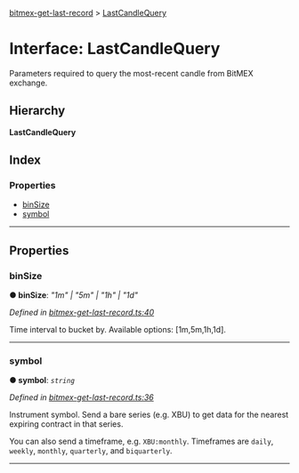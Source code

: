 [bitmex-get-last-record](../README.md) > [LastCandleQuery](../interfaces/lastcandlequery.md)

# Interface: LastCandleQuery

Parameters required to query the most-recent candle from BitMEX exchange.

## Hierarchy

**LastCandleQuery**

## Index

### Properties

* [binSize](lastcandlequery.md#binsize)
* [symbol](lastcandlequery.md#symbol)

---

## Properties

<a id="binsize"></a>

###  binSize

**● binSize**: *"1m" \| "5m" \| "1h" \| "1d"*

*Defined in [bitmex-get-last-record.ts:40](https://github.com/strong-roots-capital/bitmex-get-last-record/blob/7e6ed66/src/bitmex-get-last-record.ts#L40)*

Time interval to bucket by. Available options: \[1m,5m,1h,1d\].

___
<a id="symbol"></a>

###  symbol

**● symbol**: *`string`*

*Defined in [bitmex-get-last-record.ts:36](https://github.com/strong-roots-capital/bitmex-get-last-record/blob/7e6ed66/src/bitmex-get-last-record.ts#L36)*

Instrument symbol. Send a bare series (e.g. XBU) to get data for the nearest expiring contract in that series.

You can also send a timeframe, e.g. `XBU:monthly`. Timeframes are `daily`, `weekly`, `monthly`, `quarterly`, and `biquarterly`.

___

